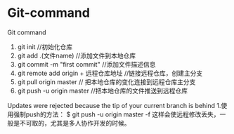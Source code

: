 # Git-command
Git command

1. git init //初始化仓库
2. git add .(文件name) //添加文件到本地仓库
3. git commit -m "first commit" //添加文件描述信息
4. git remote add origin + 远程仓库地址 //链接远程仓库，创建主分支
5. git pull origin master // 把本地仓库的变化连接到远程仓库主分支
6. git push -u origin master //把本地仓库的文件推送到远程仓库

Updates were rejected because the tip of your current branch is behind
1.使用强制push的方法：
$ git push -u origin master -f
这样会使远程修改丢失，一般是不可取的，尤其是多人协作开发的时候。

